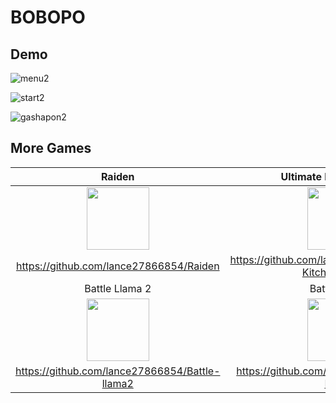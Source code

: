 # BOBOPO

## Demo

![menu2](https://user-images.githubusercontent.com/41135423/43937932-70257382-9c93-11e8-8f1f-9820f4f1d838.gif)

![start2](https://user-images.githubusercontent.com/41135423/43937931-6ecd438e-9c93-11e8-9015-66f1bc3bef0a.gif)

![gashapon2](https://user-images.githubusercontent.com/41135423/43937930-6ea3fad8-9c93-11e8-98a9-489c923a11f7.gif)

## More Games

| Raiden | Ultimate Kitchen House |
| :-: | :-: |
| <img src="https://i.imgur.com/AhhB68t.png" height="100px"> | <img src="https://i.imgur.com/1Ht2Fo5.png" height="100px"> |
| https://github.com/lance27866854/Raiden | https://github.com/lance27866854/Ultimate-Kitchen-House |
| Battle Llama 2 | Battle Llama |
| <img src="https://i.imgur.com/NzwwF54.png" height="100px"> | <img src="https://i.imgur.com/wFXYTwk.png" height="100px"> |
| https://github.com/lance27866854/Battle-llama2 | https://github.com/lance27866854/Battle-Llama |
